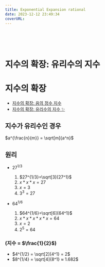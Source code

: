 ```yaml
---
title: Exponential Expansion rational
date: 2023-12-12 23:49:34
coverURL: 
---
```

<br />
<br />
<br />

# 지수의 확장: 유리수의 지수

# 지수의 확장
- <a href="/blog/MATHEMATICS/Algebraic/Exponential-Expansion-negative-integer/">지수의 확장: 음의 정수 지수</a>
- <a href="/blog/MATHEMATICS/Algebraic/Exponential-Expansion-rational/">지수의 확장: 유리수의 지수 ✨</a>


## 지수가 유리수인 경우

$a^{\frac{n}{m}} = \sqrt[m]{a^n}$

## 원리

- $27^{1/3}$
  1. $27^{1/3}=\sqrt[3]{27^1}$
  2. $x * x * x = 27$
  3. $x = 3$
  4. $3^3 = 27$

- $64^{1/6}$
  1. $64^{1/6}=\sqrt[6]{64^1}$
  2. $x * x * x * x * x = 64$
  3. $x = 2$
  4. $2^5 = 64$



### (지수 = $\frac{1}{2}$)

- $4^{1/2} = \sqrt[2]{4^1} = 2$
- $8^{1/4} = \sqrt[4]{8^1} ≈ 1.682$
